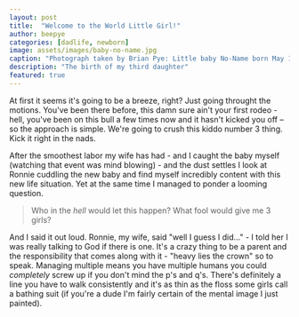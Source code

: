 ```yaml
---
layout: post
title:  "Welcome to the World Little Girl!"
author: beepye
categories: [dadlife, newborn]
image: assets/images/baby-no-name.jpg
caption: "Photograph taken by Brian Pye: Little baby No-Name born May 11, 2019"
description: "The birth of my third daughter"
featured: true
---
```


At first it seems it's going to be a breeze, right? Just going throught the motions. You've been there before, this damn sure ain't your first rodeo - hell, you've been on this bull a few times now and it hasn't kicked you off – so the approach is simple. We're going to crush this kiddo number 3 thing. Kick it right in the nads.

After the smoothest labor my wife has had - and I caught the baby myself (watching that event was mind blowing) - and the dust settles I look at Ronnie cuddling the new baby and find myself incredibly content with this new life situation. Yet at the same time I managed to ponder a looming question.

> Who in the _hell_ would let this happen? What fool would give me 3 girls?

And I said it out loud. Ronnie, my wife, said "well I guess I did..." - I told her I was really talking to God if there is one. It's a crazy thing to be a parent and the responsibility that comes along with it - "heavy lies the crown" so to speak. Managing multiple means you have multiple humans you could _completely_ screw up if you don't mind the p's and q's. There's definitely a line you have to walk consistently and it's as thin as the floss some girls call a bathing suit (if you're a dude I'm fairly certain of the mental image I just painted).

